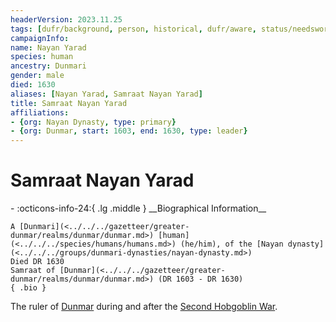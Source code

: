 ```yaml
---
headerVersion: 2023.11.25
tags: [dufr/background, person, historical, dufr/aware, status/needswork/notes, status/unknown]
campaignInfo:
name: Nayan Yarad
species: human
ancestry: Dunmari
gender: male
died: 1630
aliases: [Nayan Yarad, Samraat Nayan Yarad]
title: Samraat Nayan Yarad
affiliations:
- {org: Nayan Dynasty, type: primary}
- {org: Dunmar, start: 1603, end: 1630, type: leader}
---
```

# Samraat Nayan Yarad
<div class="grid cards ext-narrow-margin ext-one-column" markdown>
- :octicons-info-24:{ .lg .middle } __Biographical Information__

    A [Dunmari](<../../../gazetteer/greater-dunmar/realms/dunmar/dunmar.md>) [human](<../../../species/humans/humans.md>) (he/him), of the [Nayan dynasty](<../../../groups/dunmari-dynasties/nayan-dynasty.md>)  
    Died DR 1630  
    Samraat of [Dunmar](<../../../gazetteer/greater-dunmar/realms/dunmar/dunmar.md>) (DR 1603 - DR 1630)  
    { .bio }

</div>


The ruler of [Dunmar](<../../../gazetteer/greater-dunmar/realms/dunmar/dunmar.md>) during and after the [Second Hobgoblin War](<../../../events/1600s/second-hobgoblin-war.md>).

